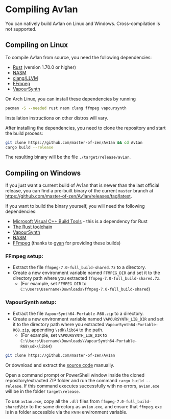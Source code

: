 # Compiling Av1an

You can natively build Av1an on Linux and Windows. Cross-compilation is not supported.

## Compiling on Linux

To compile Av1an from source, you need the following dependencies:

- [Rust](https://www.rust-lang.org/) (version 1.70.0 or higher)
- [NASM](https://www.nasm.us/)
- [clang/LLVM](https://llvm.org/)
- [FFmpeg](https://ffmpeg.org/)
- [VapourSynth](https://www.vapoursynth.com/)

On Arch Linux, you can install these dependencies by running

```sh
pacman -S --needed rust nasm clang ffmpeg vapoursynth
```

Installation instructions on other distros will vary.

After installing the dependencies, you need to clone the repository and start the build process:

```sh
git clone https://github.com/master-of-zen/Av1an && cd Av1an
cargo build --release
```

The resulting binary will be the file `./target/release/av1an`.

## Compiling on Windows

If you just want a current build of Av1an that is newer than the last official release, you can find a pre-built binary of the current `master` branch at https://github.com/master-of-zen/Av1an/releases/tag/latest.

If you want to build the binary yourself, you will need the following dependencies:

- [Microsoft Visual C++ Build Tools](https://visualstudio.microsoft.com/visual-cpp-build-tools/) - this is a dependency for Rust
- [The Rust toolchain](https://static.rust-lang.org/rustup/dist/x86_64-pc-windows-msvc/rustup-init.exe)
- [VapourSynth](https://github.com/vapoursynth/vapoursynth/releases/download/R68/VapourSynth64-Portable-R68.zip)
- [NASM](https://www.nasm.us/pub/nasm/releasebuilds/2.16.03/win64/nasm-2.16.03-installer-x64.exe)
- [FFmpeg](https://github.com/GyanD/codexffmpeg/releases/download/7.0/ffmpeg-7.0-full_build-shared.7z) (thanks to [gyan](https://github.com/GyanD) for providing these builds)

### FFmpeg setup:
- Extract the file `ffmpeg-7.0-full_build-shared.7z` to a directory.
- Create a new environment variable named `FFMPEG_DIR` and set it to the directory path where you extracted `ffmpeg-7.0-full_build-shared.7z`.
  - (For example, set `FFMPEG_DIR` to `C:\Users\Username\Downloads\ffmpeg-7.0-full_build-shared`)
	
### VapourSynth setup:
- Extract the file `VapourSynth64-Portable-R68.zip` to a directory.
- Create a new environment variable named `VAPOURSYNTH_LIB_DIR` and set it to the directory path where you extracted `VapourSynth64-Portable-R68.zip`, appending `\sdk\lib64` to the path.
  - (For example, set `VAPOURSYNTH_LIB_DIR` to `C:\Users\Username\Downloads\VapourSynth64-Portable-R68\sdk\lib64`)

```sh
git clone https://github.com/master-of-zen/Av1an
```

Or download and extract the [source code](https://github.com/master-of-zen/Av1an/archive/refs/heads/master.zip) manually.

Open a command prompt or PowerShell window inside the cloned repository/extracted ZIP folder and run the command `cargo build --release`. If this command executes successfully with no errors, `av1an.exe` will be in the folder `target\release`.

To use `av1an.exe`, copy all the `.dll` files from `ffmpeg-7.0-full_build-shared\bin` to the same directory as `av1an.exe`, and ensure that `ffmpeg.exe` is in a folder accessible via the `PATH` environment variable.
